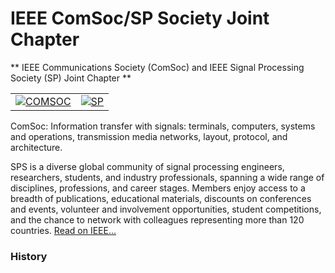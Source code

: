 # IEEE ComSoc/SP Society Joint Chapter

** IEEE Communications Society (ComSoc) and IEEE Signal Processing Society (SP) Joint Chapter **

|                                                                  |                           |
|------------------------------------------------------------------|---------------------------
|[![COMSOC](/media/chapters/comsoc-logo.png)](/chapters/comsoc-sp/comsoc-sp.md)|[![SP](/media/chapters/sps-logo.jpg)](/chapters/comsoc-sp/comsoc-sp.md) |

ComSoc: Information transfer with signals: terminals, computers, systems and operations, transmission media networks, layout, protocol, and architecture.

SPS is a diverse global community of signal processing engineers, researchers, students, and industry professionals, spanning a wide range of disciplines, professions, and career stages. Members enjoy access to a breadth of publications, educational materials, discounts on conferences and events, volunteer and involvement opportunities, student competitions, and the chance to network with colleagues representing more than 120 countries.
[Read on IEEE...](https://www.ieee.org/membership_services/membership/societies/membership_societies_index.html)

### History